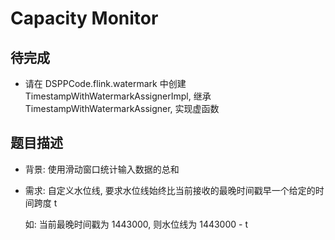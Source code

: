 # Capacity Monitor

## 待完成

  - 请在 DSPPCode.flink.watermark 中创建 TimestampWithWatermarkAssignerImpl, 
    继承 TimestampWithWatermarkAssigner, 实现虚函数

## 题目描述

  - 背景: 使用滑动窗口统计输入数据的总和

  - 需求: 自定义水位线, 要求水位线始终比当前接收的最晚时间戳早一个给定的时间跨度 t

    如: 当前最晚时间戳为 1443000, 则水位线为 1443000 - t
